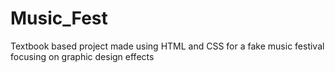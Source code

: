 # Music_Fest
Textbook based project made using HTML and CSS for a fake music festival focusing on graphic design effects
